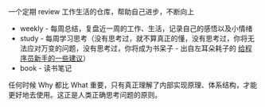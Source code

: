 一个定期 review 工作生活的仓库，帮助自己进步，不断向上

* weekly - 每周总结，复盘近一周的工作、生活，记录自己的感悟以及小情绪
* study - 每周学习思考（没有思考过，就不算真正的懂，没有思考过，你将无法应对万变的问题，没有思考过，你将成为书呆子 - 出自左耳朵耗子的 [给程序员新手的一些建议](https://coolshell.cn/articles/4976.html)）
* book - 读书笔记

任何时候 Why 都比 What 重要，只有真正理解了内部实现原理、体系结构，才能更好地去使用。这正是人类正确思考问题的原则。